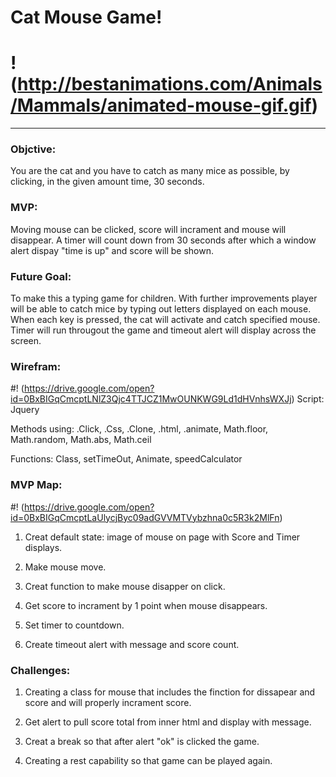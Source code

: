 # Cat Mouse Game!
# ! (http://bestanimations.com/Animals/Mammals/animated-mouse-gif.gif)
--------

### Objctive:

You are the cat and you have to catch as many mice as possible, by clicking, in the given amount time, 30 seconds.

### MVP: 

Moving mouse can be clicked, score will incrament and mouse will disappear. 
A timer will count down from 30 seconds after which a window alert dispay "time is up" and score will be shown.

### Future Goal: 

To make this a typing game for children. With further improvements player will be able to catch mice by typing out letters displayed on each mouse.
When each key is pressed, the cat will activate and catch specified mouse. Timer will run througout the game and timeout alert will display across the screen.


### Wirefram:

#! (https://drive.google.com/open?id=0BxBIGqCmcptLNlZ3Qjc4TTJCZ1MwOUNKWG9Ld1dHVnhsWXJj)
Script: Jquery

Methods using: .Click, .Css, .Clone, .html, .animate, Math.floor, Math.random, Math.abs, Math.ceil

Functions: Class, setTimeOut, Animate, speedCalculator


### MVP Map:

#! (https://drive.google.com/open?id=0BxBIGqCmcptLaUlycjByc09adGVVMTVybzhna0c5R3k2MlFn)

1. Creat default state: image of mouse on page with Score and Timer displays.

2. Make mouse move.

3. Creat function to make mouse disapper on click.

4. Get score to incrament by 1 point when mouse disappears. 

5. Set timer to countdown.

6. Create timeout alert with message and score count.


### Challenges:

1. Creating a class for mouse that includes the finction for dissapear and score and will properly incrament score. 

2. Get alert to pull score total from inner html and display with message.

2.  Creat a break so that after alert "ok" is clicked the game. 

3. Creating a rest capability so that game can be played again.

